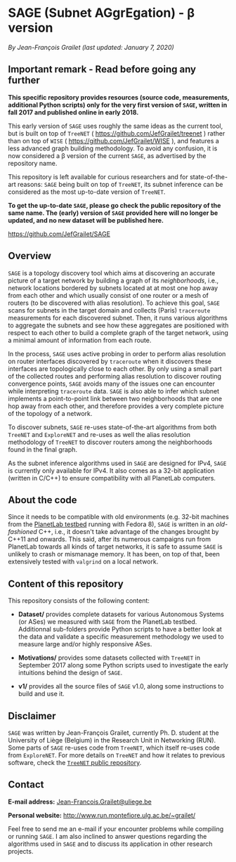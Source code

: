 # SAGE (Subnet AGgrEgation) - β version

*By Jean-François Grailet (last updated: January 7, 2020)*

## Important remark - Read before going any further

**This specific repository provides resources (source code, measurements, additional Python scripts) only for the very first version of `SAGE`, written in fall 2017 and published online in early 2018.**

This early version of `SAGE` uses roughly the same ideas as the current tool, but is built on top of `TreeNET` ( https://github.com/JefGrailet/treenet ) rather than on top of `WISE` ( https://github.com/JefGrailet/WISE ), and features a less advanced graph building methodology. To avoid any confusion, it is now considered a β version of the current `SAGE`, as advertised by the repository name.

This repository is left available for curious researchers and for state-of-the-art reasons: `SAGE` being built on top of `TreeNET`, its subnet inference can be considered as the most up-to-date version of `TreeNET`.

**To get the up-to-date `SAGE`, please go check the public repository of the same name. The (early) version of `SAGE` provided here will no longer be updated, and no new dataset will be published here.**

https://github.com/JefGrailet/SAGE

## Overview

`SAGE` is a topology discovery tool which aims at discovering an accurate picture of a target network by building a graph of its *neighborhoods*, i.e., network locations bordered by subnets located at at most one hop away from each other and which usually consist of one router or a mesh of routers (to be discovered with alias resolution). To achieve this goal, `SAGE` scans for subnets in the target domain and collects (Paris) `traceroute` measurements for each discovered subnet. Then, it runs various algorithms to aggregate the subnets and see how these aggregates are positioned with respect to each other to build a complete graph of the target network, using a minimal amount of information from each route.

In the process, `SAGE` uses active probing in order to perform alias resolution on router interfaces discovered by `traceroute` when it discovers these interfaces are topologically close to each other. By only using a small part of the collected routes and performing alias resolution to discover routing convergence points, `SAGE` avoids many of the issues one can encounter while interpreting `traceroute` data. `SAGE` is also able to infer which subnet implements a point-to-point link between two neighborhoods that are one hop away from each other, and therefore provides a very 
complete picture of the topology of a network.

To discover subnets, `SAGE` re-uses state-of-the-art algorithms from both `TreeNET` and `ExploreNET` and re-uses as well the alias resolution methodology of `TreeNET` to discover routers among the neighborhoods found in the final graph.

As the subnet inference algorithms used in `SAGE` are designed for IPv4, `SAGE` is currently only available for IPv4. It also comes as a 32-bit application (written in C/C++) to ensure compatibility with all PlanetLab computers.

## About the code

Since it needs to be compatible with old environments (e.g. 32-bit machines from the [PlanetLab testbed](https://planet-lab.eu/) running with Fedora 8), `SAGE` is written in an _old-fashioned_ C++, i.e., it doesn't take advantage of the changes brought by C++11 and onwards. This said, after its numerous campaigns run from PlanetLab towards all kinds of target networks, it is safe to assume `SAGE` is unlikely to crash or mismanage memory. It has been, on top of that, been extensively tested with `valgrind` on a local network.

## Content of this repository

This repository consists of the following content:

* **Dataset/** provides complete datasets for various Autonomous Systems (or ASes) we measured with `SAGE` from the PlanetLab testbed. Additionnal sub-folders provide Python scripts to have a better look at the data and validate a specific measurement methodology we used to measure large and/or highly responsive ASes.

* **Motivations/** provides some datasets collected with `TreeNET` in September 2017 along some Python scripts used to investigate the early intuitions behind the design of `SAGE`.

* **v1/** provides all the source files of `SAGE` v1.0, along some instructions to build and use it.

## Disclaimer

`SAGE` was written by Jean-François Grailet, currently Ph. D. student at the University of Liège (Belgium) in the Research Unit in Networking (RUN). Some parts of `SAGE` re-uses code from `TreeNET`, which itself re-uses code from `ExploreNET`. For more details on `TreeNET` and how it relates to previous software, check the [`TreeNET` public repository](https://github.com/JefGrailet/treenet).

## Contact

**E-mail address:** Jean-Francois.Grailet@uliege.be

**Personal website:** http://www.run.montefiore.ulg.ac.be/~grailet/

Feel free to send me an e-mail if your encounter problems while compiling or running `SAGE`. I am also inclined to answer questions regarding the algorithms used in `SAGE` and to discuss its application in other research projects.
